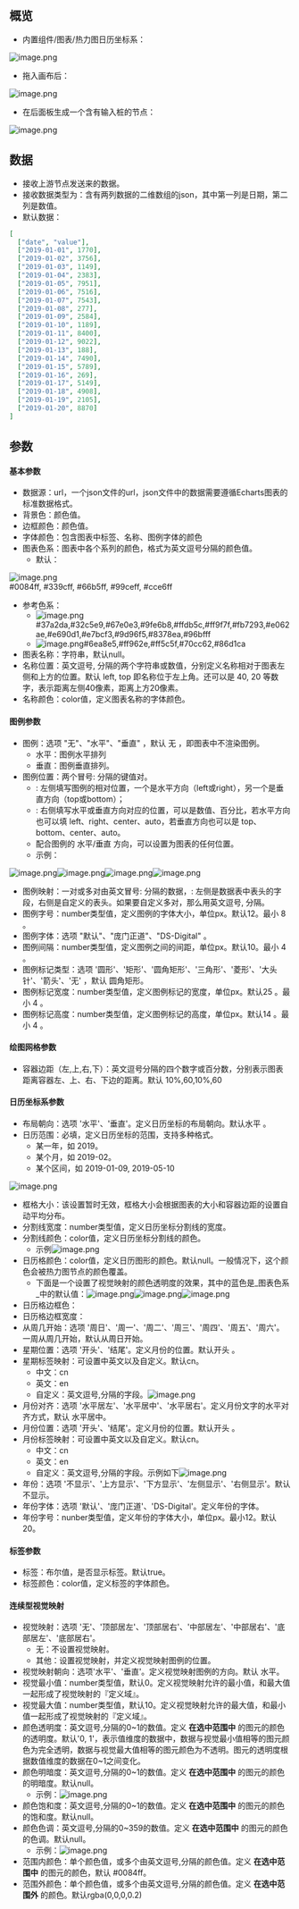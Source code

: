<a name="XPMB9"></a>
## 概览
- 内置组件/图表/热力图日历坐标系：

![image.png](images/热力图日历坐标系/1.png)

- 拖入画布后：

![image.png](images/热力图日历坐标系/2.png)

- 在后面板生成一个含有输入桩的节点：

![image.png](images/热力图日历坐标系/3.png)
<a name="Xx8GL"></a>
## 数据

- 接收上游节点发送来的数据。
- 接收数据类型为：含有两列数据的二维数组的json，其中第一列是日期，第二列是数值。
- 默认数据：
```json
[   
  ["date", "value"],
  ["2019-01-01", 1770],
  ["2019-01-02", 3756],
  ["2019-01-03", 1149],
  ["2019-01-04", 2383],
  ["2019-01-05", 7951],
  ["2019-01-06", 7516],
  ["2019-01-07", 7543],
  ["2019-01-08", 277],
  ["2019-01-09", 2584],
  ["2019-01-10", 1189],
  ["2019-01-11", 8400],
  ["2019-01-12", 9022],
  ["2019-01-13", 188],
  ["2019-01-14", 7490],
  ["2019-01-15", 5789],
  ["2019-01-16", 269],
  ["2019-01-17", 5149],
  ["2019-01-18", 4908],
  ["2019-01-19", 2105],
  ["2019-01-20", 8870]
]
```
<a name="kXzsg"></a>
## 参数
<a name="2Idca"></a>
#### 基本参数

- 数据源：url，一个json文件的url，json文件中的数据需要遵循Echarts图表的标准数据格式。
- 背景色：颜色值。
- 边框颜色：颜色值。
- 字体颜色：包含图表中标签、名称、图例字体的颜色
- 图表色系：图表中各个系列的颜色，格式为英文逗号分隔的颜色值。
   - 默认：

![image.png](images/热力图日历坐标系/4.png)<br />#0084ff, #339cff, #66b5ff, #99ceff, #cce6ff

   - 参考色系：
      - ![image.png](images/热力图日历坐标系/5.png)#37a2da,#32c5e9,#67e0e3,#9fe6b8,#ffdb5c,#ff9f7f,#fb7293,#e062ae,#e690d1,#e7bcf3,#9d96f5,#8378ea,#96bfff
      - ![image.png](images/热力图日历坐标系/6.png)#6ea8e5,#ff962e,#ff5c5f,#70cc62,#86d1ca
- 图表名称：字符串，默认null。
- 名称位置：英文逗号, 分隔的两个字符串或数值，分别定义名称相对于图表左侧和上方的位置。默认 left, top 即名称位于左上角。还可以是 40, 20 等数字，表示距离左侧40像素，距离上方20像素。
- 名称颜色：color值，定义图表名称的字体颜色。
<a name="XzmDv"></a>
#### 图例参数

- 图例：选项 "无"、"水平"、"垂直" ，默认 无 ，即图表中不渲染图例。
   - 水平：图例水平排列
   - 垂直：图例垂直排列。
- 图例位置：两个冒号: 分隔的键值对。
   - : 左侧填写图例的相对位置，一个是水平方向（left或right），另一个是垂直方向（top或bottom）；
   - : 右侧填写水平或垂直方向对应的位置，可以是数值、百分比，若水平方向也可以填 left、right、center、auto，若垂直方向也可以是 top、bottom、center、auto。
   - 配合图例的 水平/垂直 方向，可以设置为图表的任何位置。
   - 示例：

![image.png](images/热力图日历坐标系/7.png)![image.png](images/热力图日历坐标系/8.png)![image.png](images/热力图日历坐标系/9.png)![image.png](images/热力图日历坐标系/10.png)

- 图例映射：一对或多对由英文冒号: 分隔的数据，: 左侧是数据表中表头的字段，右侧是自定义的表头。如果要自定义多对，那么用英文逗号, 分隔。
- 图例字号：number类型值，定义图例的字体大小，单位px。默认12。最小 8 。
- 图例字体：选项 "默认"、"庞门正道"、"DS-Digital" 。
- 图例间隔：number类型值，定义图例之间的间距，单位px。默认10。最小 4 。
- 图例标记类型：选项 '圆形'、'矩形'、'圆角矩形'、'三角形'、'菱形'、'大头针'、'箭头'、'无' ，默认 圆角矩形。
- 图例标记宽度：number类型值，定义图例标记的宽度，单位px。默认25 。最小 4 。
- 图例标记高度：number类型值，定义图例标记的高度，单位px。默认14 。最小 4 。
<a name="Do5ik"></a>
#### 绘图网格参数

- 容器边距（左,上,右,下）：英文逗号分隔的四个数字或百分数，分别表示图表距离容器左、上、右、下边的距离。默认 10%,60,10%,60 
<a name="ekRD3"></a>
#### 日历坐标系参数

- 布局朝向：选项 '水平'、'垂直'。定义日历坐标的布局朝向。默认水平 。
- 日历范围：必填，定义日历坐标的范围，支持多种格式。
   - 某一年，如 2019。
   - 某个月，如 2019-02。
   - 某个区间，如 2019-01-09, 2019-05-10

![image.png](images/热力图日历坐标系/11.png)

- 框格大小：该设置暂时无效，框格大小会根据图表的大小和容器边距的设置自动平均分布。
- 分割线宽度：number类型值，定义日历坐标分割线的宽度。
- 分割线颜色：color值，定义日历坐标分割线的颜色。
   - 示例![image.png](images/热力图日历坐标系/12.png)
- 日历格颜色：color值，定义日历图形的颜色。默认null。一般情况下，这个颜色会被热力图节点的颜色覆盖。
   - 下面是一个设置了视觉映射的颜色透明度的效果，其中的蓝色是_图表色系_中的默认值：![image.png](images/热力图日历坐标系/13.png)![image.png](images/热力图日历坐标系/14.png)![image.png](images/热力图日历坐标系/15.png)
- 日历格边框色：
- 日历格边框宽度：
- 从周几开始：选项 '周日'、'周一'、'周二'、'周三'、'周四'、'周五'、'周六'。一周从周几开始，默认从周日开始。
- 星期位置：选项 '开头'、'结尾'。定义月份的位置。默认开头 。
- 星期标签映射：可设置中英文以及自定义。默认cn。
   - 中文：cn
   - 英文：en
   - 自定义：英文逗号,分隔的字段。![image.png](images/热力图日历坐标系/16.png)
- 月份对齐：选项 '水平居左'、'水平居中'、'水平居右'。定义月份文字的水平对齐方式，默认 水平居中。
- 月份位置：选项 '开头'、'结尾'。定义月份的位置。默认开头 。
- 月份标签映射：可设置中英文以及自定义。默认cn。
   - 中文：cn
   - 英文：en
   - 自定义：英文逗号,分隔的字段。示例如下![image.png](images/热力图日历坐标系/17.png)
- 年份：选项 '不显示'、'上方显示'、'下方显示'、'左侧显示'、'右侧显示'。默认 不显示。
- 年份字体：选项 '默认'、'庞门正道'、'DS-Digital'。定义年份的字体。
- 年份字号：nunber类型值，定义年份的字体大小，单位px。最小12。默认20。
<a name="IKDYz"></a>
#### 标签参数

- 标签：布尔值，是否显示标签。默认true。
- 标签颜色：color值，定义标签的字体颜色。
<a name="WXC3r"></a>
#### 连续型视觉映射

- 视觉映射：选项 '无'、'顶部居左'、'顶部居右'、'中部居左'、'中部居右'、'底部居左'、'底部居右'。
   - 无：不设置视觉映射。
   - 其他：设置视觉映射，并定义视觉映射图例的位置。
- 视觉映射朝向：选项'水平'、'垂直'。定义视觉映射图例的方向。默认 水平。
- 视觉最小值：number类型值，默认0。定义视觉映射允许的最小值，和最大值一起形成了视觉映射的『定义域』。
- 视觉最大值：number类型值，默认10。定义视觉映射允许的最大值，和最小值一起形成了视觉映射的『定义域』。
- 颜色透明度：英文逗号,分隔的0~1的数值。定义 **在选中范围中** 的图元的颜色的透明度。默认'0, 1'，表示值维度的数据中，数据与视觉最小值相等的图元颜色为完全透明，数据与视觉最大值相等的图元颜色为不透明。图元的透明度根据数值维度的数据在0~1之间变化。
- 颜色明暗度：英文逗号,分隔的0~1的数值。定义 **在选中范围中** 的图元的颜色的明暗度。默认null。
   - 示例：![image.png](images/热力图日历坐标系/18.png)
- 颜色饱和度：英文逗号,分隔的0~1的数值。定义 **在选中范围中** 的图元的颜色的饱和度。默认null。
- 颜色色调：英文逗号,分隔的0~359的数值。定义 **在选中范围中** 的图元的颜色的色调。默认null。
   - 示例：![image.png](images/热力图日历坐标系/19.png)
- 范围内颜色：单个颜色值，或多个由英文逗号,分隔的颜色值。定义 **在选中范围中** 的图元的颜色，默认 #0084ff。
- 范围外颜色：单个颜色值，或多个由英文逗号,分隔的颜色值。定义 **在选中范围外** 的颜色。默认rgba(0,0,0,0.2)
